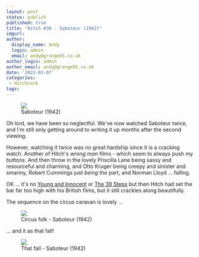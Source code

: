 ```yaml
---
layout: post
status: publish
published: true
title: "Hitch #30 - Saboteur (1942)"
imgurl: 
author:
  display_name: Andy
  login: admin
  email: andy@grange85.co.uk
author_login: admin
author_email: andy@grange85.co.uk
date: '2022-03-07'
categories:
 - Hitchcock
tags:
---
```

<figure><img src="{{site.baseurl}}/images/hitch/saboteur-1942-promo.jpg" class="img-responsive" /><figcaption>Saboteur (1942)</figcaption></figure>
Oh lord, we have been so neglectful. We've now watched Saboteur twice, and I'm still only getting around to writing it up months after the second viewing.

However, watching it twice was no great hardship since it is a cracking watch. Another of Hitch's _wrong man_ films - which seem to always push my buttons. And then throw in the lovely Priscilla Lane being sassy and resourceful and charming, and Otto Kruger being creepy and sinister and smarmy, Robert Cummings just _being_ the part, and Norman Lloyd ... falling.

OK ... it's no [Young and Innocent](/swirling/2018/03/04/hitch-23-young-and-innocent-1937/) or [The 39 Steps](/swirling/2017/08/05/hitch-20-the-39-steps/) but then Hitch had set the bar far too high with his British films, but it still crackles along beautifully.

The sequence on the circus caravan is lovely ... 
<figure class="aligncenter"><img src="https://thejar.hitchcock.zone/1000/Saboteur%20(1942)/0426.jpg" class="img-responsive" /><figcaption>Circus folk - Saboteur (1942)</figcaption></figure>

... and it as that fall!

<figure class="aligncenter"><img src="https://thejar.hitchcock.zone/1000/Saboteur%20(1942)/0994.jpg" class="img-responsive" /><figcaption>That fall - Saboteur (1942)</figcaption></figure>
